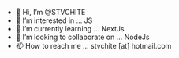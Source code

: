 - 👋 Hi, I’m @STVCHITE
- 👀 I’m interested in ... JS
- 🌱 I’m currently learning ... NextJs
- 💞️ I’m looking to collaborate on ... NodeJs
- 📫 How to reach me ... stvchite [at] hotmail.com

<!---
STVCHITE/STVCHITE is a ✨ special ✨ repository because its `README.md` (this file) appears on your GitHub profile.
You can click the Preview link to take a look at your changes.
--->
